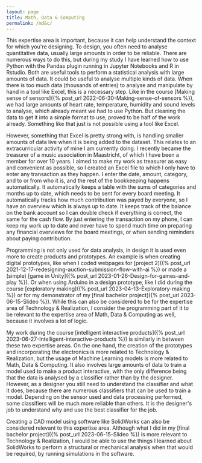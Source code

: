```yaml
---
layout: page
title: Math, Data & Computing
permalink: /md&c/
---
```


This expertise area is important, because it can help understand the context for which you're designing. To design, you often need to analyse quantitative data, usually large amounts in order to be reliable. There are numerous ways to do this, but during my study I have learned how to use Python with the Pandas plugin running in Jupyter Notebooks and R in Rstudio. Both are useful tools to perform a statistical analysis with large amounts of data. It could be useful to analyse multiple kinds of data. When there is too much data (thousands of entries) to analyse and manipulate by hand in a tool like Excel, this is a necessary step. Like in the course [Making sense of sensors]({% post_url 2022-06-30-Making-sense-of-sensors %}), we had large amounts of heart rate, temperature, humidity and sound levels to analyse, which already meant we had to use Python. But cleaning the data to get it into a simple format to use, proved to be half of the work already. Something like that just is not possible using a tool like Excel.

However, something that Excel is pretty strong with, is handling smaller amounts of data live when it is being added to the dataset. This relates to an extracurricular activity of mine I am currently doing. I recently became the treasurer of a music association in Maastricht, of which I have been a member for over 10 years. I aimed to make my work as treasurer as easy and convenient as possible, so I created an Excel file to which I only have to enter any transaction as they happen. I enter the date, amount, category, and to or from who it is, and the rest of the bookkeeping happens automatically. It automatically keeps a table with the sums of categories and months up to date, which needs to be sent for every board meeting. It automatically tracks how much contribution was payed by everyone, so I have an overview which is always up to date. It keeps track of the balance on the bank account so I can double check if everything is correct, the same for the cash flow. By just entering the transaction on my phone, I can keep my work up to date and never have to spend much time on preparing any financial overviews for the board meetings, or when sending reminders about paying contribution. 

Programming is not only used for data analysis, in design it is used even more to create products and prototypes. An example is when creating digital prototypes, like when I coded webpages for [project 2]({% post_url 2021-12-17-redesigning-auction-submission-flow-with-ai %}) or made a (simple) [game in Unity]({% post_url 2023-01-26-Design-for-games-and-play %}). Or when using Arduino in a design prototype, like I did during the course [exploratory making]({% post_url 2023-04-13-Exploratory-making %}) or for my demonstrator of my [final bachelor project]({% post_url 2023-06-15-Slideo %}). While this can also be considered to be for the expertise area of Technology & Realization, I consider the programming part of it to be relevant to the expertise area of Math, Data & Computing as well, because it involves a lot of logic. 

My work during the course [intelligent interactive products]({% post_url 2023-06-27-Intelligent-interactive-products %}) is similarly in between these two expertise areas. On the one hand, the creation of the prototypes and incorporating the electronics is more related to Technology & Realization, but the usage of Machine Learning models is more related to Math, Data & Computing. It also involves large amounts of data to train a model used to make a product interactive, with the only difference being that the data is analysed by a classifier rather than by the designer. However, as a designer you still need to understand the classifier and what it does, because there are numerous classifiers that can be used to train a model. Depending on the sensor used and data processing performed, some classifiers will be much more reliable than others. It is the designer's job to understand why and use the best classifier for the job.

Creating a CAD model using software like SolidWorks can also be considered relevant to this expertise area. Although what I did in my [final bachelor project]({% post_url 2023-06-15-Slideo %}) is more relevant to Technology & Realization, I would be able to use the things I learned about SolidWorks to perform a structural or mechanical analysis when that would be required, by running simulations in the software.